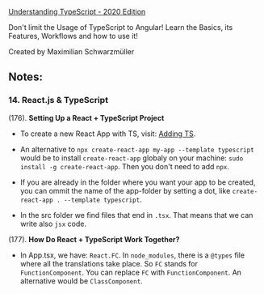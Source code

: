 [Understanding TypeScript - 2020 Edition](https://www.udemy.com/course/understanding-typescript/)

Don't limit the Usage of TypeScript to Angular! Learn the Basics, its Features, Workflows and how to use it!

Created by Maximilian Schwarzmüller

## Notes:

### 14. React.js & TypeScript

(176). **Setting Up a React + TypeScript Project**

- To create a new React App with TS, visit: [Adding TS](https://create-react-app.dev/docs/adding-typescript/).

- An alternative to `npx create-react-app my-app --template typescript` would be to install `create-react-app` globaly on your machine: `sudo install -g create-react-app`. Then you don't need to add `npx`.

- If you are already in the folder where you want your app to be created, you can ommit the name of the app-folder by setting a dot, like `create-react-app . --template typescript`.

- In the src folder we find files that end in `.tsx`. That means that we can write also `jsx` code.

(177). **How Do React + TypeScript Work Together?**

- In App.tsx, we have: `React.FC`. In `node_modules`, there is a `@types` file where all the translations take place. So `FC` stands for `FunctionComponent`. You can replace `FC` with `FunctionComponent`. An alternative would be `ClassComponent`.
